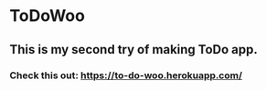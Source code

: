# ToDoWoo
## This is my second try of making ToDo app.
### Check this out: https://to-do-woo.herokuapp.com/
